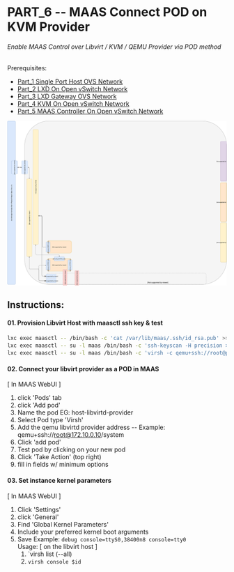 # PART_6 -- MAAS Connect POD on KVM Provider
###### Enable MAAS Control over Libvirt / KVM / QEMU Provider via POD method

Prerequisites:
- [Part_1 Single Port Host OVS Network]
- [Part_2 LXD On Open vSwitch Network]
- [Part_3 LXD Gateway OVS Network]
- [Part_4 KVM On Open vSwitch Network]
- [Part_5 MAAS Controller On Open vSwitch Network]

![CCIO Hypervisor - MAAS Libvirt POD Provider](https://github.com/KathrynMorgan/mini-stack/blob/master/6_MAAS-Connect_POD_KVM-Provider/web/drawio/maas-region-and-rack-ctl-on-ovs-sandbox.svg)

## Instructions:
#### 01. Provision Libvirt Host with maasctl ssh key & test
````sh
lxc exec maasctl -- /bin/bash -c 'cat /var/lib/maas/.ssh/id_rsa.pub' >>~/.ssh/authorized_keys    
lxc exec maasctl -- su -l maas /bin/bash -c 'ssh-keyscan -H precision >>~/.ssh/known_hosts'
lxc exec maasctl -- su -l maas /bin/bash -c 'virsh -c qemu+ssh://root@precision/system list --all'
````

#### 02. Connect your libvirt provider as a POD in MAAS
[ In MAAS WebUI ]
1. click 'Pods' tab
2. click 'Add pod'
3. Name the pod EG: host-libvirtd-provider
4. Select Pod type 'Virsh'
5. Add the qemu libvirtd provider address
-- Example: qemu+ssh://root@172.10.0.10/system
6. Click 'add pod'
7. Test pod by clicking on your new pod
8. Click 'Take Action' (top right)
9. fill in fields w/ minimum options

#### 03. Set instance kernel parameters
[ In MAAS WebUI ]
1. Click 'Settings'
2. click 'General'
3. Find 'Global Kernel Parameters'
4. Include your preferred kernel boot arguments
5. Save
Example: `debug console=ttyS0,38400n8 console=tty0` <br/>
Usage:
[ on the libvirt host ]
    1. `virsh list (--all)
    2. `virsh console $id`

 <!-- Markdown link & img dfn's -->
[Part_1 Single Port Host OVS Network]: https://github.com/KathrynMorgan/mini-stack/tree/master/1_Single_Port_Host-Open_vSwitch_Network_Configuration
[Part_2 LXD On Open vSwitch Network]: https://github.com/KathrynMorgan/mini-stack/tree/master/2_LXD-On-OVS
[Part_3 LXD Gateway OVS Network]: https://github.com/KathrynMorgan/mini-stack/tree/master/3_LXD_Network_Gateway
[Part_4 KVM On Open vSwitch Network]: https://github.com/KathrynMorgan/mini-stack/tree/master/4_KVM_On_Open_vSwitch
[Part_5 MAAS Controller On Open vSwitch Network]: https://github.com/KathrynMorgan/mini-stack/tree/master/5_MAAS-Rack_And_Region_Ctl-On-Open_vSwitch
